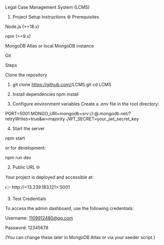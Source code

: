 Legal Case Management System (LCMS)
1. Project Setup Instructions ⚙️
Prerequisites

Node.js (>=18.x)

npm (>=9.x)

MongoDB Atlas or local MongoDB instance

Git

Steps

Clone the repository

1. git clone https://github.com/<your-username>/LCMS.git
cd LCMS
2. Install dependencies
npm install


3. Configure environment variables
Create a .env file in the root directory:

PORT=5001
MONGO_URI=mongodb+srv://<username>:<password>@<cluster-name>.mongodb.net/<dbname>?retryWrites=true&w=majority
JWT_SECRET=your_jwt_secret_key


4. Start the server

npm start


or for development:

npm run dev

2. Public URL 🌐

Your project is deployed and accessible at:

👉 http://<13.239.183.121>:5001

3. Test Credentials 

To access the admin dashboard, use the following credentials:

Username: 1109912480@qq.com

Password: 12345678

(You can change these later in MongoDB Atlas or via your seeder script.)
